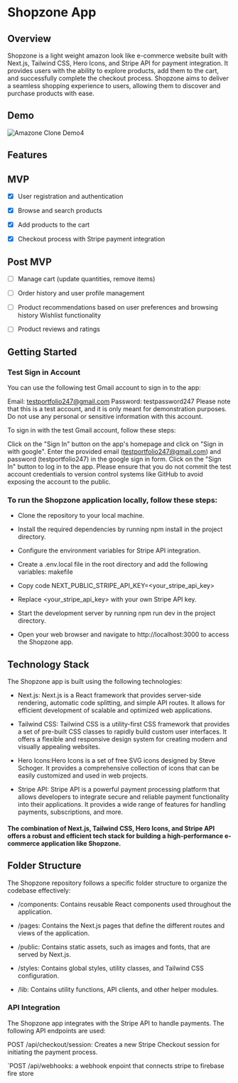 # Shopzone App

## Overview

Shopzone is a light weight amazon look like e-commerce website built with Next.js, Tailwind CSS, Hero Icons, and Stripe API for payment integration. It provides users with the ability to explore products, add them to the cart, and successfully complete the checkout process. Shopzone aims to deliver a seamless shopping experience to users, allowing them to discover and purchase products with ease.

## Demo
![Amazone Clone Demo4](https://github.com/Remi-dee/Shop-zone/assets/96704300/1211eb38-6062-4254-bccf-3e684bca0db3)


## Features

## MVP

 - [x] User registration and authentication
       
 - [x] Browse and search products

 - [x] Add products to the cart

 - [x] Checkout process with Stripe payment integration
       
## Post MVP
 - [ ] Manage cart (update quantities, remove items)
 
 - [ ] Order history and user profile management

- [ ] Product recommendations based on user preferences and browsing history
 Wishlist functionality
- [ ] Product reviews and ratings

## Getting Started
### Test Sign in Account
You can use the following test Gmail account to sign in to the app:

Email: testportfolio247@gmail.com
Password: testpassword247
Please note that this is a test account, and it is only meant for demonstration purposes. Do not use any personal or sensitive information with this account.

To sign in with the test Gmail account, follow these steps:

Click on the "Sign In" button on the app's homepage and click on "Sign in with google".
Enter the provided email (testportfolio247@gmail.com) and password (testportfolio247) in the google sign in form.
Click on the "Sign In" button to log in to the app.
Please ensure that you do not commit the test account credentials to version control systems like GitHub to avoid exposing the account to the public.


### To run the Shopzone application locally, follow these steps:

- Clone the repository to your local machine.

- Install the required dependencies by running npm install in the project directory.

- Configure the environment variables for Stripe API integration.

- Create a .env.local file in the root directory and add the following variables:
makefile

- Copy code
NEXT_PUBLIC_STRIPE_API_KEY=<your_stripe_api_key>
- Replace <your_stripe_api_key> with your own Stripe API key.
- Start the development server by running npm run dev in the project directory.
- Open your web browser and navigate to http://localhost:3000 to access the Shopzone app.

## Technology Stack
The Shopzone app is built using the following technologies:

- Next.js: Next.js is a React framework that provides server-side rendering, automatic code splitting, and simple API routes. It allows for efficient development of scalable and optimized web applications.

- Tailwind CSS: Tailwind CSS is a utility-first CSS framework that provides a set of pre-built CSS classes to rapidly build custom user interfaces. It offers a flexible and responsive design system for creating modern and visually appealing websites.

- Hero Icons:Hero Icons is a set of free SVG icons designed by Steve Schoger. It provides a comprehensive collection of icons that can be easily customized and used in web projects.

- Stripe API: Stripe API is a powerful payment processing platform that allows developers to integrate secure and reliable payment functionality into their applications. It provides a wide range of features for handling payments, subscriptions, and more.

#### The combination of Next.js, Tailwind CSS, Hero Icons, and Stripe API offers a robust and efficient tech stack for building a high-performance e-commerce application like Shopzone.

## Folder Structure
The Shopzone repository follows a specific folder structure to organize the codebase effectively:
- /components: Contains reusable React components used throughout the application.

- /pages: Contains the Next.js pages that define the different routes and views of the application.

- /public: Contains static assets, such as images and fonts, that are served by Next.js.

- /styles: Contains global styles, utility classes, and Tailwind CSS configuration.

- /lib: Contains utility functions, API clients, and other helper modules.


  
### API Integration

The Shopzone app integrates with the Stripe API to handle payments. The following API endpoints are used:

POST /api/checkout/session: Creates a new Stripe Checkout session for initiating the payment process.

`POST /api/webhooks: a webhook enpoint that connects stripe to firebase fire store
